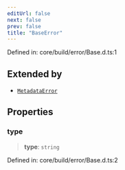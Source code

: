```yaml
---
editUrl: false
next: false
prev: false
title: "BaseError"
---
```


Defined in: core/build/error/Base.d.ts:1

## Extended by

- [`MetadataError`](/reference/dpkit/metadataerror/)

## Properties

### type

> **type**: `string`

Defined in: core/build/error/Base.d.ts:2
